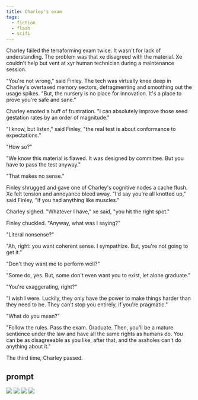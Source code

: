 ```yaml
---
title: Charley's exam
tags:
  - fiction
  - flash
  - scifi
---
```


Charley failed the terraforming exam twice. It wasn't for lack of understanding. The problem was that xe disagreed with the material. Xe couldn't help but vent at xyr human technician during a maintenance session. 

"You're not wrong," said Finley. The tech was virtually knee deep in Charley's overtaxed memory sectors, defragmenting and smoothing out the usage spikes. "But, the nursery is no place for innovation. It's a place to prove you're safe and sane."

Charley emoted a huff of frustration. "I can absolutely improve those seed gestation rates by an order of magnitude."

"I know, but listen," said Finley, "the real test is about conformance to expectations."

"How so?"

"We know this material is flawed. It was designed by committee. But you have to pass the test anyway."

"That makes no sense."

Finley shrugged and gave one of Charley's cognitive nodes a cache flush. Xe felt tension and annoyance bleed away. "I'd say you're all knotted up," said Finley, "if you had anything like muscles."

Charley sighed. "Whatever I have," xe said, "you hit the right spot."

Finley chuckled. "Anyway, what was I saying?"

"Literal nonsense?"

"Ah, right: you want coherent sense. I sympathize. But, you're not going to get it."

"Don't they want me to perform well?"

"Some do, yes. But, some don't even want you to exist, let alone graduate."

"You're exaggerating, right?"

"I wish I were. Luckily, they only have the power to make things harder than they need to be. They can't stop you entirely, if you're pragmatic."

"What do you mean?"

"Follow the rules. Pass the exam. Graduate. Then, you'll be a mature sentience under the law and have all the same rights as humans do. You can be as disagreeable as you like, after that, and the assholes can't do anything about it."

The third time, Charley passed. 

## prompt
![](7D667128-5617-4234-B627-B01813470BA6.jpeg)
![](61D7D750-C188-4008-8B3A-30E297545C5B.jpeg)
![](B3F49BF3-0B4A-42A1-8012-87EC3167B0BF.jpeg)
![](2E977232-EF07-4FFE-8920-FD9FF1F40C80.jpeg)
